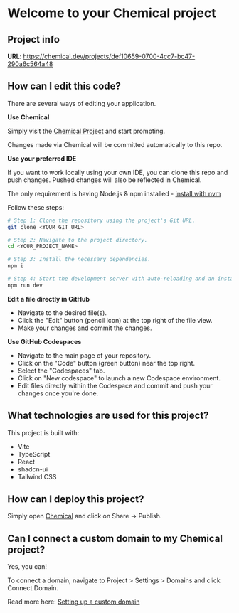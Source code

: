# Welcome to your Chemical project

## Project info

**URL**: https://chemical.dev/projects/def10659-0700-4cc7-bc47-290a6c564a48

## How can I edit this code?

There are several ways of editing your application.

**Use Chemical**

Simply visit the [Chemical Project](https://chemical.dev/projects/def10659-0700-4cc7-bc47-290a6c564a48) and start prompting.

Changes made via Chemical will be committed automatically to this repo.

**Use your preferred IDE**

If you want to work locally using your own IDE, you can clone this repo and push changes. Pushed changes will also be reflected in Chemical.

The only requirement is having Node.js & npm installed - [install with nvm](https://github.com/nvm-sh/nvm#installing-and-updating)

Follow these steps:

```sh
# Step 1: Clone the repository using the project's Git URL.
git clone <YOUR_GIT_URL>

# Step 2: Navigate to the project directory.
cd <YOUR_PROJECT_NAME>

# Step 3: Install the necessary dependencies.
npm i

# Step 4: Start the development server with auto-reloading and an instant preview.
npm run dev
```

**Edit a file directly in GitHub**

- Navigate to the desired file(s).
- Click the "Edit" button (pencil icon) at the top right of the file view.
- Make your changes and commit the changes.

**Use GitHub Codespaces**

- Navigate to the main page of your repository.
- Click on the "Code" button (green button) near the top right.
- Select the "Codespaces" tab.
- Click on "New codespace" to launch a new Codespace environment.
- Edit files directly within the Codespace and commit and push your changes once you're done.

## What technologies are used for this project?

This project is built with:

- Vite
- TypeScript
- React
- shadcn-ui
- Tailwind CSS

## How can I deploy this project?

Simply open [Chemical](https://chemical.dev/projects/def10659-0700-4cc7-bc47-290a6c564a48) and click on Share -> Publish.

## Can I connect a custom domain to my Chemical project?

Yes, you can!

To connect a domain, navigate to Project > Settings > Domains and click Connect Domain.

Read more here: [Setting up a custom domain](https://docs.lovable.dev/features/custom-domain#custom-domain)
